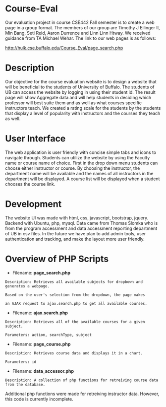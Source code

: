 # Course-Eval
Our evaluation project in course CSE442 Fall semester is to create a web page in a group format.  The members of our group are Timothy J Eilinger II, Min Bang, Seti Reid, Aaron Durrence and Linn Linn Htway. We received guidance from TA Michael Wehar. The link to our web pages is as follows: 

http://hulk.cse.buffalo.edu/Course_Eval/page_search.php

# Description

Our objective for the course evaluation website is to design a website that will be beneficial to the students of University of Buffalo. The students of UB can access the website by logging in using their student id. The result page will show Aggregate data and will help students in deciding which professor will best suite them and as well as what courses specific instructors teach. We created a rating scale for the students by the students that display a level of popularity with instructors and the courses they teach as well.

# User Interface

The web application is user friendly with concise simple tabs and icons to navigate through.  Students can utilize the website by using the Faculty name or course name of choice. First in the drop down menu students can choose either instructor or course. By choosing the instructor, the department name will be available and the names of all instructors in the department will be displayed. A course list will be displayed when a student chooses the course link. 

# Development

The website UI was made with html, css, javascript, bootstrap, jquery. Backend with Ubuntu, php, mysql. Data came from Thomas Slomka who is from the program accessment and data accessment reporting department of UB in csv files. In the future we have plan to add admin tools, user authentication and tracking, and make the layout more user friendly. 

# Overview of PHP Scripts 

- Filename: **page_search.php**

```
Description: Retrieves all available subjects for dropbown and generates a webpage.

Based on the user's selection from the dropdown, the page makes

an AJAX request to ajax.search.php to get all available courses.
```

- Filename: **ajax.search.php**

```
Description: Retrieves all of the available courses for a given subject.

Parameters: action, searchType, subject
```

- Filename: **page_course.php**

```
Description: Retrieves course data and displays it in a chart.

Parameters: id
```

- Filename: **data_accessor.php**

```
Description: A collection of php functions for retreiving course data from the database.
```
Additional php functions were made for retreiving instructor data.  However, this code is currently incomplete.
